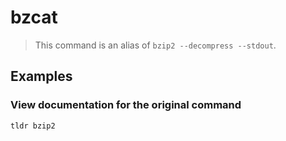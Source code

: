 # bzcat

> This command is an alias of `bzip2 --decompress --stdout`.

## Examples

### View documentation for the original command

```bash
tldr bzip2
```
